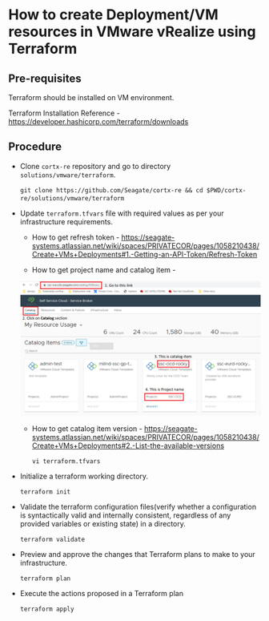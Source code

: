 # How to create Deployment/VM resources in VMware vRealize using Terraform

## Pre-requisites
Terraform should be installed on VM environment.

Terraform Installation Reference - https://developer.hashicorp.com/terraform/downloads

## Procedure
* Clone `cortx-re` repository and go to directory `solutions/vmware/terraform`. 
    
    ```
    git clone https://github.com/Seagate/cortx-re && cd $PWD/cortx-re/solutions/vmware/terraform
    ```
* Update `terraform.tfvars` file with required values as per your infrastructure requirements.
  * How to get refresh token - https://seagate-systems.atlassian.net/wiki/spaces/PRIVATECOR/pages/1058210438/Create+VMs+Deployments#1.-Getting-an-API-Token/Refresh-Token
    
  * How to get project name and catalog item -
    
  ![](vRealize_project_catalog.PNG)
    
  * How to get catalog item version - https://seagate-systems.atlassian.net/wiki/spaces/PRIVATECOR/pages/1058210438/Create+VMs+Deployments#2.-List-the-available-versions

    ```
    vi terraform.tfvars
    ```
* Initialize a terraform working directory.  

    ```
    terraform init
    ```
* Validate the terraform configuration files(verify whether a configuration is syntactically valid and internally consistent, regardless of any provided variables or existing state) in a directory.

    ```
    terraform validate
    ```
* Preview and approve the changes that Terraform plans to make to your infrastructure.

    ```
    terraform plan
    ```
* Execute the actions proposed in a Terraform plan

    ```
    terraform apply
    ```
